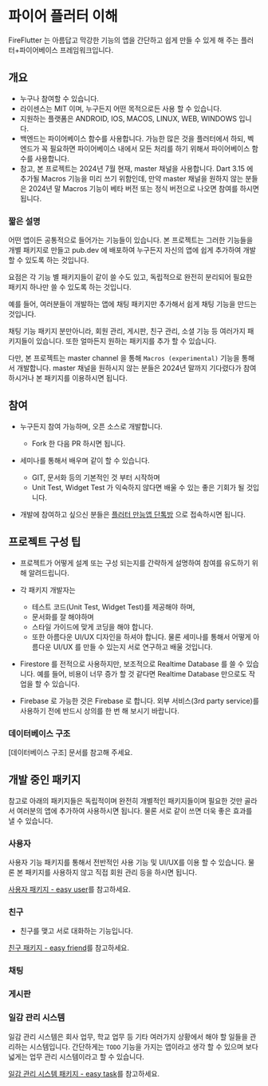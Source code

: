 # 파이어 플러터 이해

FireFlutter 는 아름답고 막강한 기능의 앱을 간단하고 쉽게 만들 수 있게 해 주는 플러터+파이어베이스 프레임워크입니다.

## 개요

- 누구나 참여할 수 있습니다.
- 라이센스는 MIT 이며, 누구든지 어떤 목적으로든 사용 할 수 있습니다.
- 지원하는 플랫폼은 ANDROID, IOS, MACOS, LINUX, WEB, WINDOWS 입니다.
- 백엔드는 파이어베이스 함수를 사용합니다. 가능한 많은 것을 플러터에서 하되, 벡엔드가 꼭 필요하면 파이어베이스 내에서 모든 처리를 하기 위해서 파이어베이스 함수를 사용합니다.
- 참고, 본 프로젝트는 2024년 7월 현재, master 채널을 사용합니다. Dart 3.15 에 추가될 Macros 기능을 미리 쓰기 위함인데, 만약 master 채널을 원하지 않는 분들은 2024년 말 Macros 기능이 베타 버전 또는 정식 버전으로 나오면 참여를 하시면 됩니다.

### 짧은 설명

어떤 앱이든 공통적으로 들어가는 기능들이 있습니다. 본 프로젝트는 그러한 기능들을 개별 패키지로 만들고 pub.dev 에 배포하여 누구든지 자신의 앱에 쉽게 추가하여 개발 할 수 있도록 하는 것입니다.

요점은 각 기능 별 패키지들이 같이 쓸 수도 있고, 독립적으로 완전히 분리되어 필요한 패키지 하나만 쓸 수 있도록 하는 것입니다.

예를 들어, 여러분들이 개발하는 앱에 채팅 패키지만 추가해서 쉽게 채팅 기능을 만드는 것입니다.

채팅 기능 패키지 분만아니라, 회원 관리, 게시판, 친구 관리, 소셜 기능 등 여러가지 패키지들이 있습니다. 또한 얼마든지 원하는 패키지를 추가 할 수 있습니다.

다만, 본 프로젝트는 master channel 을 통해 `Macros (experimental)` 기능을 통해서 개발합니다. master 채널을 원하시지 않는 분들은 2024년 말까지 기다렸다가 참여하시거나 본 패키지를 이용하시면 됩니다.



## 참여

- 누구든지 참여 가능하며, 오픈 소스로 개발합니다.
  - Fork 한 다음 PR 하시면 됩니다.

- 세미나를 통해서 배우며 같이 할 수 있습니다.
  - GIT, 문서화 등의 기본적인 것 부터 시작하며
  - Unit Test, Widget Test 가 익숙하지 않다면 배울 수 있는 좋은 기회가 될 것입니다.

- 개발에 참여하고 싶으신 분들은 [플러터 만능앱 단톡방](https://open.kakao.com/o/gNs8gvid) 으로 접속하시면 됩니다.


## 프로젝트 구성 팁

- 프로젝트가 어떻게 설계 또는 구성 되는지를 간략하게 설명하여 참여를 유도하기 위해 알려드립니다.

- 각 패키지 개발자는
  - 테스트 코드(Unit Test, Widget Test)를 제공해야 하며,
  - 문서화를 잘 해야하며
  - 스타일 가이드에 맞게 코딩을 해야 합니다.
  - 또한 아름다운 UI/UX 디자인을 하셔야 합니다. 물론 세미나를 통해서 어떻게 아름다운 UI/UX 를 만들 수 있는지 서로 연구하고 배울 것입니다.


- Firestore 를 전적으로 사용하지만, 보조적으로 Realtime Database 를 쓸 수 있습니다. 예를 들어, 비용이 너무 증가 할 것 같다면 Realtime Database 만으로도 작업을 할 수 있습니다.

- Firebase 로 가능한 것은 Firebase 로 합니다. 외부 서비스(3rd party service)를 사용하기 전에 반드시 상의를 한 번 해 보시기 바랍니다.

### 데이터베이스 구조

[데이터베이스 구조] 문서를 참고해 주세요.



## 개발 중인 패키지

참고로 아래의 패키지들은 독립적이며 완전히 개별적인 패키지들이며 필요한 것만 골라서 여러분의 앱에 추가하여 사용하시면 됩니다. 물론 서로 같이 쓰면 더욱 좋은 효과를 낼 수 있습니다.


### 사용자

사용자 기능 패키지를 통해서 전반적인 사용 기능 및 UI/UX를 이용 할 수 있습니다. 물론 본 패키지를 사용하지 않고 직접 회원 관리 등을 하시면 됩니다.

[사용자 패키지 - easy user](https://pub.dev/packages/easyuser)를 참고하세요.



### 친구

- 친구를 맺고 서로 대화하는 기능입니다.

[친구 패키지 - easy friend](https://pub.dev/packages/easy_friend)를 참고하세요.

### 채팅


### 게시판


### 일감 관리 시스템

일감 관리 시스템은 회사 업무, 학교 업무 등 기타 여러가지 상황에서 해야 할 일들을 관리하는 시스템입니다. 간단하게는 `TODO` 기능을 가지는 앱이라고 생각 할 수 있으며 보다 넓게는 업무 관리 시스템이라고 할 수 있습니다.


[일감 관리 시스템 패키지 - easy task](https://pub.dev/packages/easy_task)를 참고하세요.


